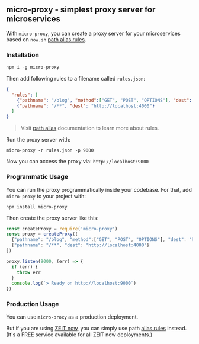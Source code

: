 ## micro-proxy - simplest proxy server for microservices

With `micro-proxy`, you can create a proxy server for your microservices based on `now.sh` [path alias rules](https://zeit.co/docs/features/path-aliases).

### Installation

```js
npm i -g micro-proxy
```

Then add following rules to a filename called `rules.json`:

```json
{
  "rules": [
    {"pathname": "/blog", "method":["GET", "POST", "OPTIONS"], "dest": "http://localhost:5000"},
    {"pathname": "/**", "dest": "http://localhost:4000"}
  ]
}
```

> Visit [path alias](https://zeit.co/docs/features/path-aliases) documentation to learn more about rules.

Run the proxy server with:

```
micro-proxy -r rules.json -p 9000
```

Now you can access the proxy via: `http://localhost:9000`

### Programmatic Usage

You can run the proxy programmatically inside your codebase.
For that, add `micro-proxy` to your project with:

```
npm install micro-proxy
```

Then create the proxy server like this:

```js
const createProxy = require('micro-proxy')
const proxy = createProxy([
  {"pathname": "/blog", "method":["GET", "POST", "OPTIONS"], "dest": "http://localhost:5000"},
  {"pathname": "/**", "dest": "http://localhost:4000"}
])

proxy.listen(9000, (err) => {
  if (err) {
    throw err
  }
  console.log(`> Ready on http://localhost:9000`)
})
```

### Production Usage

You can use `micro-proxy` as a production deployment.

But if you are using [ZEIT now](https://zeit.co/now), you can simply use path [alias rules](https://zeit.co/docs/features/path-aliases) instead.<br/>
(It's a FREE service available for all ZEIT now deployments.)
